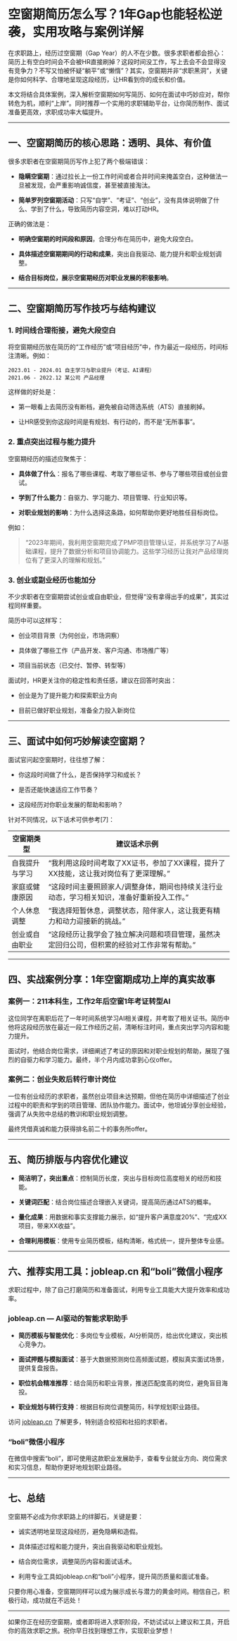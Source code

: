 # 空窗期简历怎么写？1年Gap也能轻松逆袭，实用攻略与案例详解

在求职路上，经历过空窗期（Gap Year）的人不在少数。很多求职者都会担心：简历上有空白时间会不会被HR直接刷掉？这段时间没工作，写上去会不会显得没有竞争力？不写又怕被怀疑“躺平”或“懒惰”？其实，空窗期并非“求职黑洞”，关键是你如何科学、合理地呈现这段经历，让HR看到你的成长和价值。

本文将结合具体案例，深入解析空窗期如何写简历、如何在面试中巧妙应对，帮你转危为机，顺利“上岸”。同时推荐一个实用的求职辅助平台，让你简历制作、面试准备更高效，求职成功率大幅提升。

---

## 一、空窗期简历的核心思路：透明、具体、有价值

很多求职者在空窗期简历写作上犯了两个极端错误：

- **隐瞒空窗期**：通过拉长上一份工作时间或者合并时间来掩盖空白，这种做法一旦被发现，会严重影响诚信度，甚至被直接淘汰。

- **简单罗列空窗期活动**：只写“自学”、“考证”、“创业”，没有具体说明做了什么、学到了什么，导致简历内容空洞，难以打动HR。

正确的做法是：

- **明确空窗期的时间段和原因**，合理分布在简历中，避免大段空白。

- **具体描述空窗期期间的行动和成果**，突出自我驱动、能力提升和职业规划调整。

- **结合目标岗位，展示空窗期经历对职业发展的积极影响**。

---

## 二、空窗期简历写作技巧与结构建议

### 1. 时间线合理衔接，避免大段空白

将空窗期经历放在简历的“工作经历”或“项目经历”中，作为最近一段经历，时间标注清晰。例如：

```
2023.01 - 2024.01 自主学习与职业提升（考证、AI课程）
2021.06 - 2022.12 某公司 产品经理
```

这样做的好处是：

- 第一眼看上去简历没有断档，避免被自动筛选系统（ATS）直接刷掉。

- 让HR感受到你这段时间是有规划、有行动的，而不是“无所事事”。

### 2. 重点突出过程与能力提升

空窗期经历的描述应聚焦于：

- **具体做了什么**：报名了哪些课程、考取了哪些证书、参与了哪些项目或创业尝试。

- **学到了什么能力**：自驱力、学习能力、项目管理、行业知识等。

- **对职业规划的影响**：为什么选择这条路，如何帮助你更好地胜任目标岗位。

例如：

> “2023年期间，我利用空窗期完成了PMP项目管理认证，并系统学习了AI基础课程，提升了数据分析和项目协调能力。这些学习经历让我对产品经理岗位有了更深入的理解和规划。”

### 3. 创业或副业经历也能加分

不少求职者在空窗期尝试创业或自由职业，但觉得“没有拿得出手的成果”，其实过程同样重要。

简历中可以这样写：

- 创业项目背景（为何创业，市场洞察）

- 具体做了哪些工作（产品开发、客户沟通、市场推广等）

- 项目当前状态（已交付、暂停、转型等）

面试时，HR更关注你的稳定性和责任感，建议在回答时突出：

- 创业是为了提升能力和探索职业方向

- 目前已做好职业规划，准备全力投入新岗位

---

## 三、面试中如何巧妙解读空窗期？

面试官问起空窗期时，往往想了解：

- 你这段时间做了什么，是否保持学习和成长？

- 是否还能快速适应工作节奏？

- 这段经历对你职业发展的帮助和影响？

针对不同情况，以下话术可供参考[7]：

| 空窗期类型       | 建议话术示例                                                                                         |
|------------------|--------------------------------------------------------------------------------------------------|
| 自我提升与学习   | “我利用这段时间考取了XX证书，参加了XX课程，提升了XX技能，这让我对岗位有了更深理解。”               |
| 家庭或健康原因   | “这段时间主要照顾家人/调整身体，期间也持续关注行业动态，学习相关知识，准备好重新投入工作。”         |
| 个人休息调整     | “我选择短暂休息，调整状态，陪伴家人，这让我更有精力和动力迎接新的挑战。”                            |
| 创业或自由职业   | “这段经历让我学会了独立解决问题和项目管理，虽然决定回归公司，但积累的经验对工作非常有帮助。”           |

---

## 四、实战案例分享：1年空窗期成功上岸的真实故事

### 案例一：211本科生，工作2年后空窗1年考证转型AI

这位同学在离职后花了一年时间系统学习AI相关课程，并考取了相关证书。简历中他将这段经历放在最近一段工作经历之前，清晰标注时间，重点突出学习内容和能力提升。

面试时，他结合岗位需求，详细阐述了考证的原因和对职业规划的帮助，展现了强烈的自驱力和学习能力。最终，半个月内成功拿到心仪offer。

### 案例二：创业失败后转行审计岗位

一位有创业经历的求职者，虽然创业项目未达预期，但他在简历中详细描述了创业过程中的职责和学到的项目管理、团队协作能力。面试中，他坦诚分享创业经验，强调了从失败中总结的教训和职业规划调整。

最终凭借真诚和能力获得排名前二十的事务所offer。

---

## 五、简历排版与内容优化建议

- **简洁明了，突出重点**：控制简历长度，突出与目标岗位高度相关的经历和技能。

- **关键词匹配**：结合岗位描述合理嵌入关键词，提高简历通过ATS的概率。

- **量化成果**：用数据和事实支撑能力展示，如“提升客户满意度20%”、“完成XX项目，带来XX收益”。

- **合理利用模板**：使用专业简历模板，结构清晰，格式统一，提升整体专业感。

---

## 六、推荐实用工具：jobleap.cn 和“boli”微信小程序

求职过程中，除了自己打磨简历和准备面试，利用专业工具能大大提升效率和成功率。

### jobleap.cn — AI驱动的智能求职助手

- **简历模板与智能优化**：多岗位专业模板，AI分析简历，给出优化建议，突出核心竞争力。

- **面试押题与模拟面试**：基于大数据预测岗位高频面试题，模拟真实面试场景，提供复盘报告。

- **职位机会精准推荐**：结合简历和职业背景，推送匹配度高的岗位，避免盲目海投。

- **职业规划与转行支持**：根据目标岗位调整简历，科学规划职业路径。

访问 [jobleap.cn](https://www.jobleap.cn) 了解更多，特别适合校招和社招的求职者。

### “boli”微信小程序

在微信中搜索“boli”，即可使用这款职业发展助手，查看专业就业方向、岗位需求和实习信息，帮助你更好地规划职业路径。

---

## 七、总结

空窗期不必成为你求职路上的绊脚石，关键是要：

- 诚实透明地呈现这段经历，避免隐瞒和造假。

- 具体描述过程和能力提升，突出自我驱动和职业规划。

- 结合岗位需求，调整简历内容和面试话术。

- 利用专业工具如jobleap.cn和“boli”小程序，提升简历质量和面试准备。

只要你用心准备，空窗期同样可以成为展示成长与潜力的黄金时间。相信自己，积极行动，成功就在不远处！

---

如果你正在经历空窗期，或者即将进入求职阶段，不妨试试以上建议和工具，开启你的高效求职之旅。祝你早日找到理想工作，实现职业梦想！
